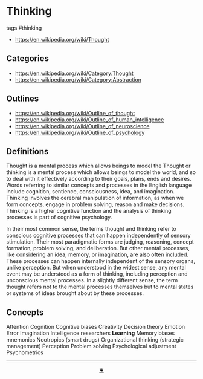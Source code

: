 # Thinking

tags #thinking


* https://en.wikipedia.org/wiki/Thought

## Categories

* https://en.wikipedia.org/wiki/Category:Thought
* https://en.wikipedia.org/wiki/Category:Abstraction

## Outlines

* https://en.wikipedia.org/wiki/Outline_of_thought
* https://en.wikipedia.org/wiki/Outline_of_human_intelligence
* https://en.wikipedia.org/wiki/Outline_of_neuroscience
* https://en.wikipedia.org/wiki/Outline_of_psychology

## Definitions

Thought is a mental process which allows beings to model the Thought or thinking is a mental process which allows beings to model the world, and so to deal with it effectively according to their goals, plans, ends and desires. Words referring to similar concepts and processes in the English language include cognition, sentience, consciousness, idea, and imagination. Thinking involves the cerebral manipulation of information, as when we form concepts, engage in problem solving, reason and make decisions. Thinking is a higher cognitive function and the analysis of thinking processes is part of cognitive psychology.


In their most common sense, the terms thought and thinking refer to conscious cognitive processes that can happen independently of sensory stimulation. Their most paradigmatic forms are judging, reasoning, concept formation, problem solving, and deliberation. But other mental processes, like considering an idea, memory, or imagination, are also often included. These processes can happen internally independent of the sensory organs, unlike perception. But when understood in the widest sense, any mental event may be understood as a form of thinking, including perception and unconscious mental processes. In a slightly different sense, the term thought refers not to the mental processes themselves but to mental states or systems of ideas brought about by these processes.

## Concepts

Attention
Cognition
Cognitive biases
Creativity
Decision theory
Emotion
Error
Imagination
Intelligence researchers
**Learning**
Memory biases
mnemonics
Nootropics (smart drugs)
Organizational thinking (strategic management)
Perception
Problem solving
Psychological adjustment
Psychometrics

***

<center title="Hello! Click me to go up to the top" ><a class=aDingbat href=javascript:window.scrollTo(0,0);> ❦ </a></center>
